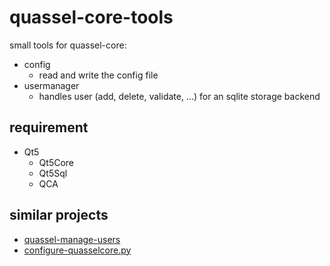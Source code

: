 # quassel-core-tools

small tools for quassel-core:
- config
  * read and write the config file
- usermanager
  * handles user (add, delete, validate, ...) for an sqlite storage backend

## requirement

- Qt5
  * Qt5Core
  * Qt5Sql
  * QCA

## similar projects
- [quassel-manage-users](https://github.com/eugeii/quassel-manage-users.git)
- [configure-quasselcore.py ](https://github.com/wrouesnel/docker.quassel-ldap/blob/master/quassel-ldap/configure-quasselcore.py)
